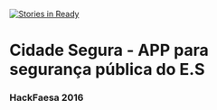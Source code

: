 [![Stories in Ready](https://badge.waffle.io/mikaelhadler/cidadesegura.png?label=ready&title=Ready)](https://waffle.io/mikaelhadler/cidadesegura)
# Cidade Segura - APP para segurança pública do E.S
### HackFaesa 2016